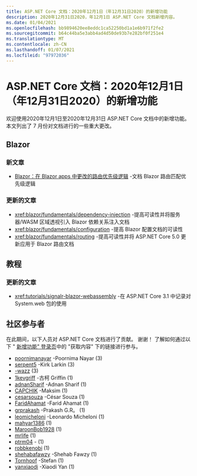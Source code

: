 ```yaml
---
title: ASP.NET Core 文档：2020年12月1日（年12月31日2020）的新增功能
description: 2020年12月31日2020，年12月1日 ASP.NET Core 文档新增内容。
ms.date: 01/04/2021
ms.openlocfilehash: bb9894620ee8eddc1ca52250bd1a1e6b971f2fe2
ms.sourcegitcommit: b64c44ba5e3abb4ad4d50de93b7e282bf0f251e4
ms.translationtype: MT
ms.contentlocale: zh-CN
ms.lasthandoff: 01/07/2021
ms.locfileid: "97972036"
---
```

# <a name="aspnet-core-docs-whats-new-for-december-1-2020---december-31-2020"></a>ASP.NET Core 文档：2020年12月1日（年12月31日2020）的新增功能

欢迎使用2020年12月1日至2020年12月31日 ASP.NET Core 文档中的新增功能。 本文列出了 7 月份对文档进行的一些重大更改。

## <a name="blazor"></a>Blazor

### <a name="new-articles"></a>新文章

- [Blazor：在 Blazor apps 中更改的路由优先级逻辑](/dotnet/core/compatibility/aspnet-core/5.0/blazor-routing-logic-changed) -文档 Blazor 路由匹配优先级逻辑

### <a name="updated-articles"></a>更新的文章

- <xref:blazor/fundamentals/dependency-injection> -提高可读性并将服务器/WASM 区域透视引入 Blazor 依赖关系注入文档
- <xref:blazor/fundamentals/configuration> -提高 Blazor 配置文档的可读性
- <xref:blazor/fundamentals/routing> -提高可读性并将 ASP.NET Core 5.0 更新应用于 Blazor 路由文档

## <a name="tutorials"></a>教程

### <a name="updated-articles"></a>更新的文章

- <xref:tutorials/signalr-blazor-webassembly> -在 ASP.NET Core 3.1 中记录对 System.web 包的使用

## <a name="community-contributors"></a>社区参与者

在此期间，以下人员对 ASP.NET Core 文档进行了贡献。 谢谢！ 了解如何通过以下 " [新增功能" 登录页](index.yml)中的 "获取内容" 下的链接进行参与。

- [poornimanayar](https://github.com/poornimanayar) -Poornima Nayar (3) 
- [serpent5](https://github.com/serpent5) -Kirk Larkin (3) 
- [-wazz](https://github.com/the-wazz) (3) 
- [1kevgriff](https://github.com/1kevgriff) -古柯 Griffin (1) 
- [adnanSharif](https://github.com/adnanSharif) -Adnan Sharif (1) 
- [CAPCHIK](https://github.com/CAPCHIK) -Maksim (1) 
- [cesarsouza](https://github.com/cesarsouza) -César Souza (1) 
- [FaridAhamat](https://github.com/FaridAhamat) -Farid Ahamat (1) 
- [grprakash](https://github.com/grprakash) -Prakash G.R。 (1)
- [leomicheloni](https://github.com/leomicheloni) -Leonardo Micheloni (1) 
- [mahyar1386](https://github.com/mahyar1386) (1) 
- [MaroonBob1928](https://github.com/MaroonBob1928) (1) 
- [mrlife](https://github.com/mrlife) (1) 
- [ptrm04](https://github.com/ptrm04) - (1) 
- [robbkenobi](https://github.com/robbkenobi) (1) 
- [shehabafawzy](https://github.com/shehabafawzy) -Shehab Fawzy (1) 
- [Tornhoof](https://github.com/Tornhoof) -Stefan (1) 
- [yanxiaodi](https://github.com/yanxiaodi) -Xiaodi Yan (1) 
